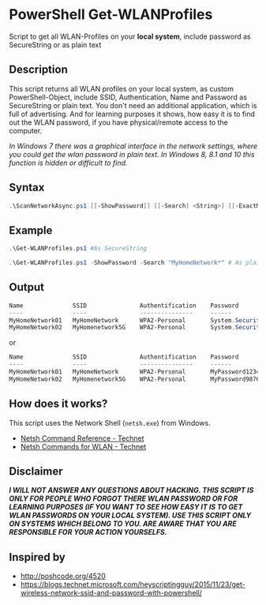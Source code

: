 # PowerShell Get-WLANProfiles
Script to get all WLAN-Profiles on your **local system**, include password as SecureString or as plain text

## Description

This script returns all WLAN profiles on your local system, as custom PowerShell-Object, include SSID, Authentication, Name and Password as SecureString or plain text. You don't need an additional application, which is full of advertising. And for learning purposes it shows, how easy it is to find out the WLAN password, if you have physical/remote access to the computer.

_In Windows 7 there was a graphical interface in the network settings, where you could get the wlan password in plain text. In Windows 8, 8.1 and 10 this function is hidden or difficult to find._

## Syntax

```powershell
.\ScanNetworkAsync.ps1 [[-ShowPassword]] [[-Search] <String>] [[-ExactMatch]] [<CommonParameters>]
```

## Example

```powershell
.\Get-WLANProfiles.ps1 #As SecureString
```

```powershell
.\Get-WLANProfiles.ps1 -ShowPassword -Search "MyHomeNetwork*" # As plain text
```

## Output

```powershell
Name              SSID               Authentification    Password
----              ----               ---------------     ------
MyHomeNetwork01   MyHomeNetwork      WPA2-Personal       System.Security.SecureString
MyHomeNetwork02   MyHomenetwork5G    WPA2-Personal       System.Security.SecureString
```

or

```powershell
Name              SSID               Authentification    Password
----              ----               ---------------     ------
MyHomeNetwork01   MyHomeNetwork      WPA2-Personal       MyPassword123456789
MyHomeNetwork02   MyHomenetwork5G    WPA2-Personal       MyPassword987654321
```

## How does it works?

This script uses the Network Shell (`netsh.exe`) from Windows.

* [Netsh Command Reference - Technet](https://technet.microsoft.com/en-us/library/cc754516(v=ws.10).aspx)
* [Netsh Commands for WLAN - Technet](https://technet.microsoft.com/en-US/library/cc755301(v=ws.10).aspx)

## Disclaimer

**_I WILL NOT ANSWER ANY QUESTIONS ABOUT HACKING. THIS SCRIPT IS ONLY FOR PEOPLE WHO FORGOT THERE WLAN PASSWORD OR FOR LEARNING PURPOSES (IF YOU WANT TO SEE HOW EASY IT IS TO GET WLAN PASSWORDS ON YOUR LOCAL SYSTEM). USE THIS SCRIPT ONLY ON SYSTEMS WHICH BELONG TO YOU. ARE AWARE THAT YOU ARE RESPONSIBLE FOR YOUR ACTION YOURSELFS._**

## Inspired by

* http://poshcode.org/4520
* https://blogs.technet.microsoft.com/heyscriptingguy/2015/11/23/get-wireless-network-ssid-and-password-with-powershell/
